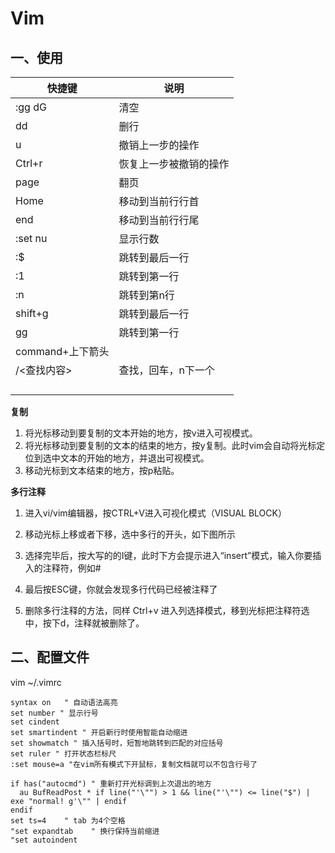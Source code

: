 # Vim

## 一、使用

| 快捷键           | 说明                   |
| ---------------- | ---------------------- |
| :gg dG           | 清空                   |
| dd               | 删行                   |
| u                | 撤销上一步的操作       |
| Ctrl+r           | 恢复上一步被撤销的操作 |
| page             | 翻页                   |
| Home             | 移动到当前行行首       |
| end              | 移动到当前行行尾       |
| :set nu          | 显示行数               |
| :$               | 跳转到最后一行         |
| :1               | 跳转到第一行           |
| :n               | 跳转到第n行            |
| shift+g          | 跳转到最后一行         |
| gg               | 跳转到第一行           |
| command+上下箭头 |                        |
| /<查找内容>      | 查找，回车，n下一个    |
|                  |                        |
|                  |                        |
|                  |                        |
|                  |                        |

**复制**

1. 将光标移动到要复制的文本开始的地方，按v进入可视模式。
2. 将光标移动到要复制的文本的结束的地方，按y复制。此时vim会自动将光标定位到选中文本的开始的地方，并退出可视模式。
3. 移动光标到文本结束的地方，按p粘贴。

**多行注释**

1. 进入vi/vim编辑器，按CTRL+V进入可视化模式（VISUAL BLOCK）

2. 移动光标上移或者下移，选中多行的开头，如下图所示

3. 选择完毕后，按大写的的I键，此时下方会提示进入“insert”模式，输入你要插入的注释符，例如#

4. 最后按ESC键，你就会发现多行代码已经被注释了

5. 删除多行注释的方法，同样 Ctrl+v 进入列选择模式，移到光标把注释符选中，按下d，注释就被删除了。

## 二、配置文件

vim ~/.vimrc

```shell
syntax on	" 自动语法高亮
set number " 显示行号
set cindent
set smartindent " 开启新行时使用智能自动缩进
set showmatch " 插入括号时，短暂地跳转到匹配的对应括号
set ruler " 打开状态栏标尺
:set mouse=a "在vim所有模式下开鼠标，复制文档就可以不包含行号了

if has("autocmd") " 重新打开光标调到上次退出的地方
  au BufReadPost * if line("'\"") > 1 && line("'\"") <= line("$") | exe "normal! g'\"" | endif
endif
set ts=4    " tab 为4个空格
"set expandtab    " 换行保持当前缩进
"set autoindent

```









